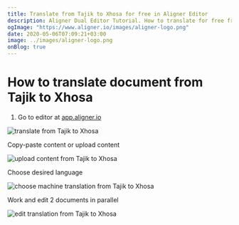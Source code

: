 ```yaml
---
title: Translate from Tajik to Xhosa for free in Aligner Editor
description: Aligner Dual Editor Tutorial. How to translate for free from Tajik to Xhosa. Aligner is multilingual document management platform. 
ogImage: "https://www.aligner.io/images/aligner-logo.png"
date: 2020-05-06T07:09:21+03:00
image: ../images/aligner-logo.png
onBlog: true
---
```


# How to translate document from Tajik to Xhosa

1. Go to editor at [app.aligner.io](https://app.aligner.io "Aligner App web page")

![translate from Tajik to Xhosa](../aligner-blank-editor.png "translate from Tajik to Xhosa")

Copy-paste content or upload content

![upload content from Tajik to Xhosa](../aligner-uploaded-document.png "upload content from Tajik to Xhosa")

Choose desired language

![choose machine translation from Tajik to Xhosa](../aligner-language-dropdown.png "choose machine translation from Tajik to Xhosa")

Work and edit 2 documents in parallel

![edit translation from Tajik to Xhosa](../aligner-double-sitded-editor.png "edit translation from Tajik to Xhosa")

